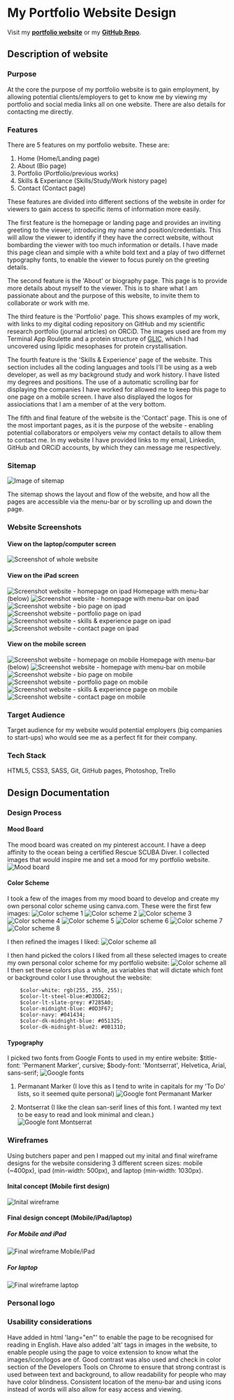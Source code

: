 # My Portfolio Website Design

Visit my **[portfolio website](https://josephine-c.github.io/)** or my **[GitHub Repo](https://github.com/josephine-c?tab=repositories)**.

## Description of website
### Purpose
At the core the purpose of my portfolio website is to gain employment, by allowing potential clients/employers to get to know me by viewing my portfolio and social media links all on one website. There are also details for contacting me directly.

### Features
There are 5 features on my portfolio website. These are:
1. Home (Home/Landing page)
2. About (Bio page)
3. Portfolio (Portfolio/previous works)
4. Skills & Experiance (Skills/Study/Work history page)
5. Contact (Contact page)

These features are divided into different sections of the website in order for viewers to gain access to specific items of information more easily.

The first feature is the homepage or landing page and provides an inviting greeting to the viewer, introducing my name and position/credentials. This will allow the viewer to identify if they have the correct website, without bombarding the viewer with too much information or details. I have made this page clean and simple with a white bold text and a play of two differnet typography fonts, to enable the viewer to focus purely on the greeting details.

The second feature is the 'About' or biography page. This page is to provide more details about myself to the viewer. This is to share what I am passionate about and the purpose of this website, to invite them to collaborate or work with me.

The third feature is the 'Portfolio' page. This shows examples of my work, with links to my digital coding repository on GitHub and my scientific research portfolio (journal articles) on ORCiD. The images used are from my Terminal App Roulette and a protein structure of [GLIC](https://www.rcsb.org/3d-view/6F7A/1), which I had uncovered using lipidic mesophases for protein crystallisation.

The fourth feature is the 'Skills & Experience' page of the website. This section includes all the coding languages and tools I'll be using as a web developer, as well as my background study and work history. I have listed my degrees and positions. The use of a automatic scrolling bar for displaying the companies I have worked for allowed me to keep this page to one page on a mobile screen. I have also displayed the logos for assiociations that I am a member of at the very bottom.

The fifth and final feature of the website is the 'Contact' page. This is one of the most important pages, as it is the purpose of the website - enabling potential collaborators or empolyers veiw my contact details to allow them to contact me. In my website I have provided links to my email, Linkedin, GitHub and ORCiD accounts, by which they can message me respectively. 

### Sitemap

![Image of sitemap](https://github.com/josephine-c/portfolio/blob/master/docs/sitemap.png "sitemap")

The sitemap shows the layout and flow of the website, and how all the pages are accessible via the menu-bar or by scrolling up and down the page.

### Website Screenshots

#### View on the laptop/computer screen
![Screenshot of whole website](https://github.com/josephine-c/portfolio/blob/master/docs/fullsite-pc.png "whole website")

#### View on the iPad screen
![Screenshot website - homepage on ipad](https://github.com/josephine-c/portfolio/blob/master/docs/ipad-home.jpg "homepage on ipad")
Homepage with menu-bar (below)
![Screenshot website - homepage with menu-bar on ipad](https://github.com/josephine-c/portfolio/blob/master/docs/ipad-home-menu.jpg "homepage with menu-bar on ipad")
![Screenshot website - bio page on ipad](https://github.com/josephine-c/portfolio/blob/master/docs/ipad-bio.jpg "bio page on ipad")
![Screenshot website - portfolio page on ipad](https://github.com/josephine-c/portfolio/blob/master/docs/ipad-portfolio.jpg "portfolio page on ipad")
![Screenshot website - skills & experience page on ipad](https://github.com/josephine-c/portfolio/blob/master/docs/ipad-skills.jpg "skills & experience page on ipad")
![Screenshot website - contact page on ipad](https://github.com/josephine-c/portfolio/blob/master/docs/ipad-contact.jpg "contact page on ipad")

#### View on the mobile screen
![Screenshot website - homepage on mobile](https://github.com/josephine-c/portfolio/blob/master/docs/mobile-home.jpg "homepage on mobile")
Homepage with menu-bar (below)
![Screenshot website - homepage with menu-bar on mobile](https://github.com/josephine-c/portfolio/blob/master/docs/mobile-home-menu.jpg "homepage with menu-bar on mobile")
![Screenshot website - bio page on mobile](https://github.com/josephine-c/portfolio/blob/master/docs/mobile-bio.jpg "bio page on mobile")
![Screenshot website - portfolio page on mobile](https://github.com/josephine-c/portfolio/blob/master/docs/mobile-portfolio.jpg "portfolio page on mobile")
![Screenshot website - skills & experience page on mobile](https://github.com/josephine-c/portfolio/blob/master/docs/mobile-skills.jpg "skills & experience page on mobile")
![Screenshot website - contact page on mobile](https://github.com/josephine-c/portfolio/blob/master/docs/mobile-contact.jpg "contact page on mobile")

### Target Audience

Target audience for my website would potential employers (big companies to start-ups) who would see me as a perfect fit for their company.

### Tech Stack

HTML5, CSS3, SASS, Git, GitHub pages, Photoshop, Trello

## Design Documentation

### Design Process

#### Mood Board
The mood board was created on my pinterest account. I have a deep affinity to the ocean being a certified Rescue SCUBA Diver. I collected images that would inspire me and set a mood for my portfolio website.
![Mood board](https://github.com/josephine-c/portfolio/blob/master/docs/moodboard_pinterest_portfolio_website.png "mood board")

#### Color Scheme
I took a few of the images from my mood board to develop and create my own personal color scheme using canva.com. These were the first few images:
![Color scheme 1](https://github.com/josephine-c/portfolio/blob/master/docs/color_scheme_1.png "Color scheme 1")
![Color scheme 2](https://github.com/josephine-c/portfolio/commit/79f8620c48c10a60f90fb148f0e92568d4eb71ab "Color scheme 2")
![Color scheme 3](https://github.com/josephine-c/portfolio/blob/master/docs/color_scheme_3.png "Color scheme 3")
![Color scheme 4](https://github.com/josephine-c/portfolio/blob/master/docs/color_scheme_4.png "Color scheme 4")
![Color scheme 5](https://github.com/josephine-c/portfolio/blob/master/docs/color_scheme_5.png "Color scheme 5")
![Color scheme 6](https://github.com/josephine-c/portfolio/blob/master/docs/color_scheme_6.png "Color scheme 6")
![Color scheme 7](https://github.com/josephine-c/portfolio/blob/master/docs/color_scheme_7.png "Color scheme 7")
![Color scheme 8](https://github.com/josephine-c/portfolio/blob/master/docs/color_scheme_8.png "Color scheme 8")

I then refined the images I liked:
![Color scheme all](https://github.com/josephine-c/portfolio/blob/master/docs/final_color_scheme.png "Color scheme all")

I then hand picked the colors I liked from all these selected images to create my own personal color scheme for my portfolio website:
![Color scheme all](https://github.com/josephine-c/portfolio/blob/master/docs/final_color_scheme_combined.png "Color scheme all")
I then set these colors plus a white, as variables that will dictate which font or background color I use throughout the website:

        $color-white: rgb(255, 255, 255);
        $color-lt-steel-blue:#D3DDE2;
        $color-lt-slate-grey: #7285A0;
        $color-midnight-blue: #0D3F67;
        $color-navy: #041434;
        $color-dk-midnight-blue: #051325;
        $color-dk-midnight-blue2: #0B131D;

#### Typography
I picked two fonts from Google Fonts to used in my entire website:
        $title-font: 'Permanent Marker', cursive;
        $body-font: 'Montserrat', Helvetica, Arial, sans-serif;
![Google fonts](https://github.com/josephine-c/portfolio/blob/master/docs/both%20fonts.jpg "Google fonts")

1. Permanant Marker (I love this as I tend to write in capitals for my 'To Do' lists, so it seemed quite personal)
![Google font Permanant Marker](https://github.com/josephine-c/portfolio/blob/master/docs/permanent_marker_font.jpg "Google font Permanant Marker")

2. Montserrat (I like the clean san-serif lines of this font. I wanted my text to be easy to read and look minimal and clean.)
![Google font Montserrat](https://github.com/josephine-c/portfolio/blob/master/docs/montserrat_san_serif_font.jpg "Google font Montserrat")


### Wireframes

Using butchers paper and pen I mapped out my inital and final wireframe designs for the website considering 3 different screen sizes: mobile (~400px), ipad (min-width: 500px), and laptop (min-width: 1030px).

#### Inital concept (Mobile first design)
![Inital wireframe](https://github.com/josephine-c/portfolio/blob/master/docs/Inital_mobile_wireframe01.png "Inital wireframe")

#### Final design concept (Mobile/iPad/laptop)
##### For Mobile and iPad
![Final wireframe Mobile/iPad](https://github.com/josephine-c/portfolio/blob/master/docs/Final_wireframe01.png "Final wireframe Mobile/iPad")

##### For laptop
![Final wireframe laptop](https://github.com/josephine-c/portfolio/blob/master/docs/Final_wireframe02.png "Final wireframe laptop")

### Personal logo

### Usability considerations

Have added in html 'lang="en"' to enable the page to be recognised for reading in English. Have also added 'alt' tags in images in the website, to enable people using the page to voice extension to know what the images/icon/logos are of. Good contrast was also used and check in color section of the Developers Tools on Chrome to ensure that strong contrast is used between text and background, to allow readability for people who may have color blindness. Consistent location of the menu-bar and using icons instead of words will also allow for easy access and viewing. 





